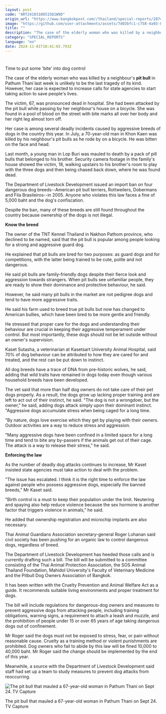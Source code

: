 ```yaml
---
layout: post
code: "ART24103108515Q1W9D"
origin_url: "https://www.bangkokpost.com//thailand/special-reports/2874513/time-to-put-some-bite-into-dog-control"
image: "https://github.com/user-attachments/assets/7d03bfc1-c758-4a93-8139-17610b0b2603"
title: ""
description: "The case of the elderly woman who was killed by a neighbour"
category: "SPECIAL_REPORTS"
language: "en"
date: 2024-11-01T10:41:03.793Z
---
```


# 

Time to put some 'bite' into dog control

The case of the elderly woman who was killed by a neighbour's **pit bull** in Pathum Thani last week is unlikely to be the last tragedy of its kind. However, her case is expected to increase calls for state agencies to start taking action to save people's lives.

The victim, 67, was pronounced dead in hospital. She had been attacked by the pit bull while passing by her neighbour's house on a bicycle. She was found in a pool of blood on the street with bite marks all over her body and her right leg almost torn off.

Her case is among several deadly incidents caused by aggressive breeds of dogs in the country this year. In July, a 70-year-old man in Khon Kaen was killed by his neighbour's pit bulls as he rode by on a bicycle. He was bitten on the face and head.

Last month, a young man in Lop Buri was mauled to death by a pack of pill bulls that belonged to his brother. Security camera footage in the family's house showed the victim, 18, walking upstairs to his brother's room to play with the three dogs and then being chased back down, where he was found dead.

The Department of Livestock Development issued an import ban on four dangerous dog breeds--American pit bull terriers, Rottweilers, Dobermans and Fila Brasileiros--in 2005. Anyone who violates this law faces a fine of 5,000 baht and the dog's confiscation.

Despite the ban, many of these breeds are still found throughout the country because ownership of the dogs is not illegal.

**Know the breed**

The owner of the TNT Kennel Thailand in Nakhon Pathom province, who declined to be named, said that the pit bull is popular among people looking for a strong and aggressive guard dog.

He explained that pit bulls are bred for two purposes: as guard dogs and for competitions, with the latter being trained to be cute, polite and not dangerous.

He said pit bulls are family-friendly dogs despite their fierce look and aggression towards strangers. When pit bulls see unfamiliar people, they are ready to show their dominance and protective behaviour, he said.

However, he said many pit bulls in the market are not pedigree dogs and tend to have more aggressive traits.

He said his farm used to breed true pit bulls but now has changed to American bullies, which have been bred to be more gentle and friendly.

He stressed that proper care for the dogs and understanding their behaviour are crucial in keeping their aggressive temperament under control. But most importantly, these dogs should not be let outside without an owner's supervision.

Kaset Sutasha, a veterinarian at Kasetsart University Animal Hospital, said 70% of dog behaviour can be attributed to how they are cared for and treated, and the rest can be put down to instinct.

All dog breeds have a trace of DNA from pre-historic wolves, he said, adding that wild traits have remained in dogs today even though various household breeds have been developed.

The vet said that more than half dog owners do not take care of their pet dogs properly. As a result, the dogs grow up lacking proper training and are left to act out of their instinct, he said. "The dog is not a wrongdoer, but the owner," he said, adding dogs attack simply upon their dominant instinct. "Aggressive dogs accumulate stress when being caged for a long time.

"By nature, dogs love exercise which they get by playing with their owners. Outdoor activities are a way to reduce stress and aggression.

"Many aggressive dogs have been confined in a limited space for a long time and tend to bite any by-passers if the animals get out of their cage. The attack is a way to release their stress," he said.

**Enforcing the law**

As the number of deadly dog attacks continues to increase, Mr Kaset insisted state agencies must take action to deal with the problem.

"The issue has escalated. I think it is the right time to enforce the law against people who possess aggressive dogs, especially the banned breeds," Mr Kaset said.

"Birth control is a must to keep their population under the limit. Neutering and spaying also help reduce violence because the sex hormone is another factor that triggers violence in animals," he said.

He added that ownership registration and microchip implants are also necessary.

Thai Animal Guardians Association secretary-general Roger Lohanan said civil society has been pushing for an organic law to control dangerous dogs, regardless of breed.

The Department of Livestock Development has heeded those calls and is currently drafting such a bill. The bill will be submitted to a committee consisting of the Thai Animal Protection Association, the SOS Animal Thailand Foundation, Mahidol University's Faculty of Veterinary Medicine and the Pitbull Dog Owners Association of Bangkok.

It has been written with the Cruelty Prevention and Animal Welfare Act as a guide. It recommends suitable living environments and proper treatment for dogs.

The bill will include regulations for dangerous-dog owners and measures to prevent aggressive dogs from attacking people, including training obligations, warning signs, a requirement to attach a leash and muzzle, and the prohibition of people under 15 or over 65 years of age taking dangerous dogs out of confinement.

Mr Roger said the dogs must not be exposed to stress, fear, or pain without reasonable cause. Cruelty as a training method or violent punishments are prohibited. Dog owners who fail to abide by this law will be fined 10,000 to 40,000 baht. Mr Roger said the change should be implemented by the end of this year.

Meanwhile, a source with the Department of Livestock Development said staff had set up a team to study measures to prevent dog attacks from reoccurring.

![The pit bull that mauled a 67-year-old woman in Pathum Thani on Sept 24. TV Capture](https://github.com/user-attachments/assets/e82014be-960c-466e-b140-107772a44214)

The pit bull that mauled a 67-year-old woman in Pathum Thani on Sept 24. TV Capture